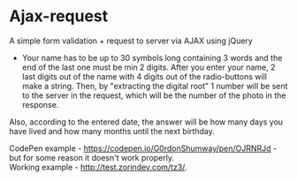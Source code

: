 # Ajax-request
A simple form validation + request to server via AJAX using jQuery

- Your name has to be up to 30 symbols long containing 3 words and the end of the last one must be min 2 digits.
After you enter your name, 2 last digits out of the name with 4 digits out of the radio-buttons will make a string. Then, by "extracting the digital root" 1 number will be sent to the server in the request, which will be the number of the photo in the response. <br>

Also, according to the entered date, the answer will be how many days you have lived and how many months until the next birthday.

CodePen example - https://codepen.io/G0rdonShumway/pen/OJRNRJd - but for some reason it doesn't work properly.<br>
Working example - http://test.zorindev.com/tz3/.
